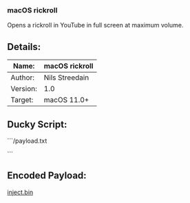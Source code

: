 ### macOS rickroll
Opens a rickroll in YouTube in full screen at maximum volume.

## Details:
Name: | macOS rickroll
--- | ---
Author: | Nils Streedain
Version: | 1.0
Target: | macOS 11.0+

## Ducky Script:
\```/payload.txt

\```

## Encoded Payload:
[inject.bin](/inject.bin)
